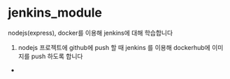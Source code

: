 # jenkins_module

nodejs(express), docker를 이용해 jenkins에 대해 학습합니다 

1. nodejs 프로젝트에 github에 push 할 때 jenkins 를 이용해 dockerhub에 이미지를 push 하도록 합니다 
- 
